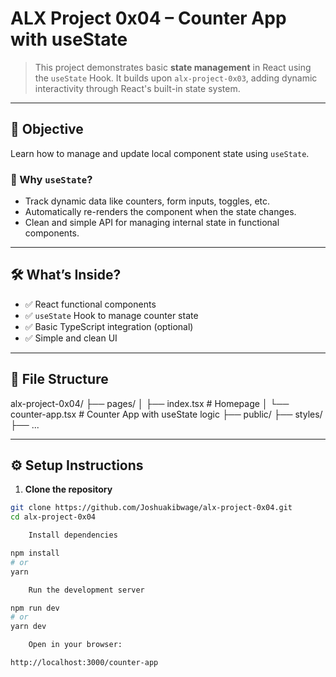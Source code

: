 # ALX Project 0x04 – Counter App with useState

> This project demonstrates basic **state management** in React using the `useState` Hook. It builds upon `alx-project-0x03`, adding dynamic interactivity through React's built-in state system.

---

## 📌 Objective

Learn how to manage and update local component state using `useState`.

### 🧠 Why `useState`?

- Track dynamic data like counters, form inputs, toggles, etc.
- Automatically re-renders the component when the state changes.
- Clean and simple API for managing internal state in functional components.

---

## 🛠️ What’s Inside?

- ✅ React functional components
- ✅ `useState` Hook to manage counter state
- ✅ Basic TypeScript integration (optional)
- ✅ Simple and clean UI

---

## 📁 File Structure

alx-project-0x04/
├── pages/
│ ├── index.tsx # Homepage
│ └── counter-app.tsx # Counter App with useState logic
├── public/
├── styles/
├── ...


---

## ⚙️ Setup Instructions

1. **Clone the repository**

```bash
git clone https://github.com/Joshuakibwage/alx-project-0x04.git
cd alx-project-0x04

    Install dependencies

npm install
# or
yarn

    Run the development server

npm run dev
# or
yarn dev

    Open in your browser:

http://localhost:3000/counter-app